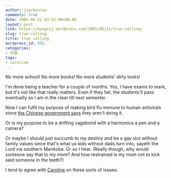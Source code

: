 ```yaml
---
author: jjackunrau
comments: true
date: 2005-06-22 03:52:00+00:00
layout: post
link: https://hungryj.wordpress.com/2005/06/21/true-calling/
slug: true-calling
title: true calling
wordpress_id: 592
categories:
- 中国
tags:
- caroline
---
```


No more school!  No more books!  No more students' dirty looks!
  

  
I'm done being a teacher for a couple of months.  Yes, I have exams to mark, but it's not like that really matters.  Even if they fail, the students'll pass eventually so I am in the clear till next semester.
  

  
Now I can fulfil my purpose of making bird flu immune to human antivirals since [the Chinese government says](http://news.xinhuanet.com/english/2005-06/21/content_3116230.htm) they aren't doing it.  
  

  
Or is my purpose to be a drifting vagabond with a harmonica a pen and a camera?  
  

  
Or maybe I should just succumb to my destiny and be a gay slut without family values since that's what us kids without dads turn into, sayeth the Lord via southern Manitoba.  Or so I hear.  (Really though, why would someone say that to my mom?  And how restrained is my mom not to kick said someone in the teeth?)
  

  
I tend to agree with [Caroline](http://kneuroknut.blogspot.com/2005/06/i-have-been-thinking-lot-lately-about.html) on these sorts of issues.
